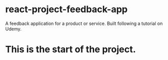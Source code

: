 # react-project-feedback-app
A feedback application for a product or service. Built following a tutorial on Udemy.

# This is the start of the project.